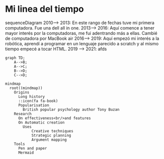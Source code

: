 # Mi linea del tiempo



sequenceDiagram
2010--> 2013: En este rango de fechas tuve mi primera computadora. Fue una dell all in one.
2013--> 2016: Aquí comence a tener mayor interés por la computadoras, me fui adentrando más a ellas. Cambié de computadora por MacBook air
2016--> 2019: Aquí empezó mi interés a la robótica, aprendí a programar en un lenguaje parecido a scratch y al mismo tiempo empecé a tocar HTML.
2019 --> 2021: afds


```mermaid
graph TD;
    A-->B;
    A-->C;
    B-->D;
    C-->D;
```
```mermaid
mindmap
  root((mindmap))
    Origins
      Long history
      ::icon(fa fa-book)
      Popularisation
        British popular psychology author Tony Buzan
    Research
      On effectiveness<br/>and features
      On Automatic creation
        Uses
            Creative techniques
            Strategic planning
            Argument mapping
    Tools
      Pen and paper
      Mermaid
```
